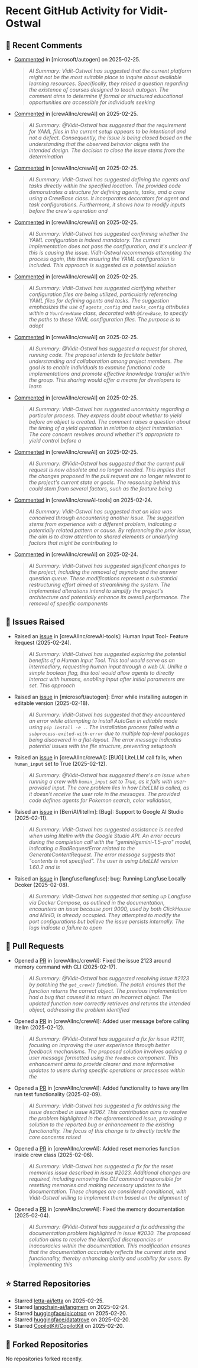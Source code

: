 # Recent GitHub Activity for Vidit-Ostwal

## 💬 Recent Comments
- [Commented](https://github.com/microsoft/autogen/issues/5706#issuecomment-2682812930) in [microsoft/autogen] on 2025-02-25.
  > *AI Summary: Vidit-Ostwal has suggested that the current platform might not be the most suitable place to inquire about available learning resources. Specifically, they raised a question regarding the existence of courses designed to teach autogen. The comment aims to determine if formal or structured educational opportunities are accessible for individuals seeking*
- [Commented](https://github.com/crewAIInc/crewAI/issues/2219#issuecomment-2682725147) in [crewAIInc/crewAI] on 2025-02-25.
  > *AI Summary: @Vidit-Ostwal has suggested that the requirement for YAML files in the current setup appears to be intentional and not a defect. Consequently, the issue is being closed based on the understanding that the observed behavior aligns with the intended design. The decision to close the issue stems from the determination*
- [Commented](https://github.com/crewAIInc/crewAI/issues/2219#issuecomment-2682711626) in [crewAIInc/crewAI] on 2025-02-25.
  > *AI Summary: Vidit-Ostwal has suggested defining the agents and tasks directly within the specified location. The provided code demonstrates a structure for defining agents, tasks, and a crew using a CrewBase class. It incorporates decorators for agent and task configurations. Furthermore, it shows how to modify inputs before the crew's operation and*
- [Commented](https://github.com/crewAIInc/crewAI/issues/2219#issuecomment-2682626931) in [crewAIInc/crewAI] on 2025-02-25.
  > *AI Summary: Vidit-Ostwal has suggested confirming whether the YAML configuration is indeed mandatory. The current implementation does not pass the configuration, and it's unclear if this is causing the issue. Vidit-Ostwal recommends attempting the process again, this time ensuring the YAML configuration is included. This approach is suggested as a potential solution*
- [Commented](https://github.com/crewAIInc/crewAI/issues/2219#issuecomment-2682572804) in [crewAIInc/crewAI] on 2025-02-25.
  > *AI Summary: Vidit-Ostwal has suggested clarifying whether configuration files are being utilized, particularly referencing YAML files for defining agents and tasks. The suggestion emphasizes the use of `agents_config` and `tasks_config` attributes within a `YourCrewName` class, decorated with `@CrewBase`, to specify the paths to these YAML configuration files. The purpose is to adopt*
- [Commented](https://github.com/crewAIInc/crewAI/issues/2220#issuecomment-2682575524) in [crewAIInc/crewAI] on 2025-02-25.
  > *AI Summary: @Vidit-Ostwal has suggested a request for shared, running code. The proposal intends to facilitate better understanding and collaboration among project members. The goal is to enable individuals to examine functional code implementations and promote effective knowledge transfer within the group. This sharing would offer a means for developers to learn*
- [Commented](https://github.com/crewAIInc/crewAI/issues/2206#issuecomment-2682256443) in [crewAIInc/crewAI] on 2025-02-25.
  > *AI Summary: Vidit-Ostwal has suggested uncertainty regarding a particular process. They express doubt about whether to yield before an object is created. The comment raises a question about the timing of a yield operation in relation to object instantiation. The core concern revolves around whether it's appropriate to yield control before a*
- [Commented](https://github.com/crewAIInc/crewAI/pull/2210#issuecomment-2682236822) in [crewAIInc/crewAI] on 2025-02-25.
  > *AI Summary: @Vidit-Ostwal has suggested that the current pull request is now obsolete and no longer needed. This implies that the changes proposed in the pull request are no longer relevant to the project's current state or goals. The reasoning behind this could stem from several factors, such as the feature being*
- [Commented](https://github.com/crewAIInc/crewAI-tools/issues/223#issuecomment-2679221846) in [crewAIInc/crewAI-tools] on 2025-02-24.
  > *AI Summary: Vidit-Ostwal has suggested that an idea was conceived through encountering another issue. The suggestion stems from experience with a different problem, indicating a potentially related pattern or cause. By referencing the prior issue, the aim is to draw attention to shared elements or underlying factors that might be contributing to*
- [Commented](https://github.com/crewAIInc/crewAI/issues/2209#issuecomment-2679194991) in [crewAIInc/crewAI] on 2025-02-24.
  > *AI Summary: Vidit-Ostwal has suggested significant changes to the project, including the removal of asyncio and the answer question queue. These modifications represent a substantial restructuring effort aimed at streamlining the system. The implemented alterations intend to simplify the project's architecture and potentially enhance its overall performance. The removal of specific components*

## 🐛 Issues Raised
- Raised an [issue](https://github.com/crewAIInc/crewAI-tools/issues/223) in [crewAIInc/crewAI-tools]: Human Input Tool- Feature Request (2025-02-24).
  > *AI Summary: Vidit-Ostwal has suggested exploring the potential benefits of a Human Input Tool. This tool would serve as an intermediary, requesting human input through a web UI. Unlike a simple boolean flag, this tool would allow agents to directly interact with humans, enabling input after initial parameters are set. This approach*
- Raised an [issue](https://github.com/microsoft/autogen/issues/5591) in [microsoft/autogen]: Error while installing autogen in editable version (2025-02-18).
  > *AI Summary: Vidit-Ostwal has suggested that they encountered an error while attempting to install AutoGen in editable mode using `pip install -e .`. The installation process failed with a `subprocess-exited-with-error` due to multiple top-level packages being discovered in a flat-layout. The error message indicates potential issues with the file structure, preventing setuptools*
- Raised an [issue](https://github.com/crewAIInc/crewAI/issues/2111) in [crewAIInc/crewAI]: [BUG] LiteLLM call fails, when `human_input` set to True (2025-02-12).
  > *AI Summary: @Vidit-Ostwal has suggested there's an issue when running a crew with `human_input` set to True, as it fails with user-provided input. The core problem lies in how LiteLLM is called, as it doesn't receive the user role in the messages. The provided code defines agents for Pokemon search, color validation,*
- Raised an [issue](https://github.com/BerriAI/litellm/issues/8467) in [BerriAI/litellm]: [Bug]: Support to Google AI Studio (2025-02-11).
  > *AI Summary: Vidit-Ostwal has suggested assistance is needed when using litellm with the Google Studio API. An error occurs during the completion call with the "gemini/gemini-1.5-pro" model, indicating a BadRequestError related to the GenerateContentRequest. The error message suggests that "contents is not specified". The user is using LiteLLM version 1.60.2 and is*
- Raised an [issue](https://github.com/langfuse/langfuse/issues/5432) in [langfuse/langfuse]: bug: Running Langfuse Locally Dcoker (2025-02-08).
  > *AI Summary: Vidit-Ostwal has suggested that setting up Langfuse via Docker Compose, as outlined in the documentation, encounters an issue because port 9000, used by both ClickHouse and MinIO, is already occupied. They attempted to modify the port configurations but believe the issue persists internally. The logs indicate a failure to open*

## 🚀 Pull Requests
- Opened a [PR](https://github.com/crewAIInc/crewAI/pull/2155) in [crewAIInc/crewAI]: Fixed the issue 2123 around memory command with CLI (2025-02-17).
  > *AI Summary: @Vidit-Ostwal has suggested resolving issue #2123 by patching the `get_crew()` function. The patch ensures that the function returns the correct object. The previous implementation had a bug that caused it to return an incorrect object. The updated function now correctly retrieves and returns the intended object, addressing the problem identified*
- Opened a [PR](https://github.com/crewAIInc/crewAI/pull/2112) in [crewAIInc/crewAI]: Added user message before calling litellm (2025-02-12).
  > *AI Summary: @Vidit-Ostwal has suggested a fix for issue #2111, focusing on improving the user experience through better feedback mechanisms. The proposed solution involves adding a user message formatted using the `feedback` component. This enhancement aims to provide clearer and more informative updates to users during specific operations or processes within the*
- Opened a [PR](https://github.com/crewAIInc/crewAI/pull/2071) in [crewAIInc/crewAI]: Added functionality to have any llm run test functionality (2025-02-09).
  > *AI Summary: Vidit-Ostwal has suggested a fix addressing the issue described in issue #2067. This contribution aims to resolve the problem highlighted in the aforementioned issue, providing a solution to the reported bug or enhancement to the existing functionality. The focus of this change is to directly tackle the core concerns raised*
- Opened a [PR](https://github.com/crewAIInc/crewAI/pull/2047) in [crewAIInc/crewAI]: Added reset memories function inside crew class (2025-02-06).
  > *AI Summary: Vidit-Ostwal has suggested a fix for the reset memories issue described in issue #2023. Additional changes are required, including removing the CLI command responsible for resetting memories and making necessary updates to the documentation. These changes are considered conditional, with Vidit-Ostwal willing to implement them based on the alignment of*
- Opened a [PR](https://github.com/crewAIInc/crewAI/pull/2031) in [crewAIInc/crewAI]: Fixed the memory documentation (2025-02-04).
  > *AI Summary: @Vidit-Ostwal has suggested a fix addressing the documentation problem highlighted in issue #2030. The proposed solution aims to resolve the identified discrepancies or inaccuracies within the documentation. This modification ensures that the documentation accurately reflects the current state and functionality, thereby enhancing clarity and usability for users. By implementing this*

## ⭐ Starred Repositories
- Starred [letta-ai/letta](https://github.com/letta-ai/letta) on 2025-02-25.
- Starred [langchain-ai/langmem](https://github.com/langchain-ai/langmem) on 2025-02-24.
- Starred [huggingface/picotron](https://github.com/huggingface/picotron) on 2025-02-20.
- Starred [huggingface/datatrove](https://github.com/huggingface/datatrove) on 2025-02-20.
- Starred [CopilotKit/CopilotKit](https://github.com/CopilotKit/CopilotKit) on 2025-02-20.

## 🍴 Forked Repositories
No repositories forked recently.
